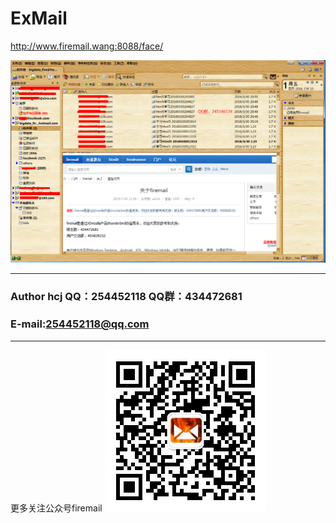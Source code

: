 # ExMail


http://www.firemail.wang:8088/face/

![邮件客户端 firemail](https://github.com/hechengjin/ExMail/blob/master/firemail.png)


****
### Author hcj QQ：254452118 QQ群：434472681
### E-mail:254452118@qq.com
****

更多关注公众号firemail
![firemail](https://github.com/hechengjin/ecmos/blob/master/screenshot/qrcode_firemail_258.jpg)
